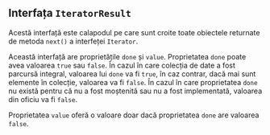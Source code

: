 ## Interfața `IteratorResult`

Acestă interfață este calapodul pe care sunt croite toate obiectele returnate de metoda `next()` a interfeței `Iterator`.

Această interfață are proprietățile `done` și `value`. Proprietatea `done` poate avea valoarea `true` sau `false`. În cazul în care colecția de date a fost parcursă integral, valoarea lui `done` va fi `true`, în caz contrar, dacă mai sunt elemente în colecție, valoarea va fi `false`. În cazul în care proprietatea `done` nu există pentru că nu a fost moștenită sau nu a fost implementată, valoarea din oficiu va fi `false`.

Proprietatea `value` oferă o valoare doar dacă proprietatea `done` are valoarea `false`.
